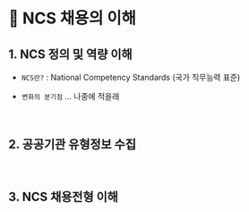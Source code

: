 # 📖 NCS 채용의 이해

## 1. NCS 정의 및 역량 이해
 * `NCS란?` : National Competency Standards (국가 직무능력 표준)

 * `변화의 분기점` ... 나중에 적을래
    
<br>
    
## 2. 공공기관 유형정보 수집

<br>

## 3. NCS 채용전형 이해

<br>

    

